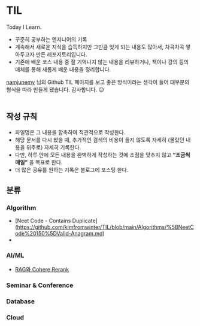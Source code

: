 # TIL
Today I Learn.
<br>

- 꾸준히 공부하는 엔지니어의 기록
- 계속해서 새로운 지식을 습득하지만 그만큼 잊게 되는 내용도 많아서, 차곡차곡 쌓아두고자 만든 레포지토리입니다.
- 기존에 배운 코스 내용 중 잘 기억나지 않는 내용을 리뷰하거나, 책이나 강의 등의 매체를 통해 새롭게 배운 내용을 정리합니다.

[namjunemy](https://github.com/namjunemy/TIL?tab=readme-ov-file) 님의 Github TIL 페이지를 보고 좋은 방식이라는 생각이 들어 대부분의 형식을 따라 만들게 됐습니다. 감사합니다. 😉
<br />
<br />

## 작성 규칙
- 파일명은 그 내용을 함축하여 직관적으로 작성한다.
- 해당 문서를 다시 봤을 때, 추가적인 검색의 비용이 들지 않도록 자세히 (몰랐던 내용을 위주로) 자세히 기록한다.
- 다만, 하루 안에 모든 내용을 완벽하게 작성하는 것에 초점을 맞추지 않고 **“조금씩 매일”** 을 목표로 한다.
- 더 많은 공유를 원하는 기록은 블로그에 포스팅 한다.

## 분류
### Algorithm
- [Neet Code - Contains Duplicate] (https://github.com/kimfromwinter/TIL/blob/main/Algorithms/%5BNeetCode%20150%5DValid-Anagram.md)
- 

### AI/ML
- [RAG와 Cohere Rerank](https://github.com/kimfromwinter/TIL/blob/main/AIML/RAG%EC%99%80%20Cohere%20Rerank.md) 

### Seminar & Conference

### Database

### Cloud


